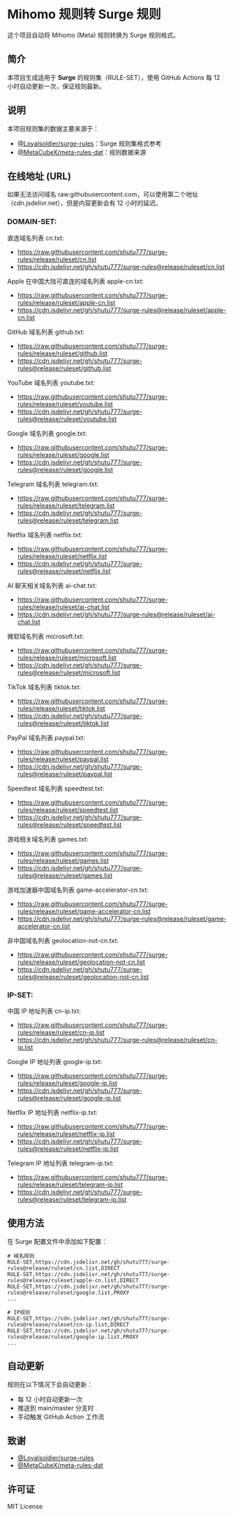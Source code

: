 # Mihomo 规则转 Surge 规则

这个项目自动将 Mihomo (Meta) 规则转换为 Surge 规则格式。

## 简介

本项目生成适用于 **Surge** 的规则集（RULE-SET），使用 GitHub Actions 每 12 小时自动更新一次，保证规则最新。

## 说明

本项目规则集的数据主要来源于：

- [@Loyalsoldier/surge-rules](https://github.com/Loyalsoldier/surge-rules)：Surge 规则集格式参考
- [@MetaCubeX/meta-rules-dat](https://github.com/MetaCubeX/meta-rules-dat)：规则数据来源

## 在线地址 (URL)

如果无法访问域名 raw.githubusercontent.com，可以使用第二个地址（cdn.jsdelivr.net），但是内容更新会有 12 小时的延迟。

### DOMAIN-SET:

直连域名列表 cn.txt:

- https://raw.githubusercontent.com/shutu777/surge-rules/release/ruleset/cn.list
- https://cdn.jsdelivr.net/gh/shutu777/surge-rules@release/ruleset/cn.list

Apple 在中国大陆可直连的域名列表 apple-cn.txt:

- https://raw.githubusercontent.com/shutu777/surge-rules/release/ruleset/apple-cn.list
- https://cdn.jsdelivr.net/gh/shutu777/surge-rules@release/ruleset/apple-cn.list

GitHub 域名列表 github.txt:

- https://raw.githubusercontent.com/shutu777/surge-rules/release/ruleset/github.list
- https://cdn.jsdelivr.net/gh/shutu777/surge-rules@release/ruleset/github.list

YouTube 域名列表 youtube.txt:

- https://raw.githubusercontent.com/shutu777/surge-rules/release/ruleset/youtube.list
- https://cdn.jsdelivr.net/gh/shutu777/surge-rules@release/ruleset/youtube.list

Google 域名列表 google.txt:

- https://raw.githubusercontent.com/shutu777/surge-rules/release/ruleset/google.list
- https://cdn.jsdelivr.net/gh/shutu777/surge-rules@release/ruleset/google.list

Telegram 域名列表 telegram.txt:

- https://raw.githubusercontent.com/shutu777/surge-rules/release/ruleset/telegram.list
- https://cdn.jsdelivr.net/gh/shutu777/surge-rules@release/ruleset/telegram.list

Netflix 域名列表 netflix.txt:

- https://raw.githubusercontent.com/shutu777/surge-rules/release/ruleset/netflix.list
- https://cdn.jsdelivr.net/gh/shutu777/surge-rules@release/ruleset/netflix.list

AI 聊天相关域名列表 ai-chat.txt:

- https://raw.githubusercontent.com/shutu777/surge-rules/release/ruleset/ai-chat.list
- https://cdn.jsdelivr.net/gh/shutu777/surge-rules@release/ruleset/ai-chat.list

微软域名列表 microsoft.txt:

- https://raw.githubusercontent.com/shutu777/surge-rules/release/ruleset/microsoft.list
- https://cdn.jsdelivr.net/gh/shutu777/surge-rules@release/ruleset/microsoft.list

TikTok 域名列表 tiktok.txt:

- https://raw.githubusercontent.com/shutu777/surge-rules/release/ruleset/tiktok.list
- https://cdn.jsdelivr.net/gh/shutu777/surge-rules@release/ruleset/tiktok.list

PayPal 域名列表 paypal.txt:

- https://raw.githubusercontent.com/shutu777/surge-rules/release/ruleset/paypal.list
- https://cdn.jsdelivr.net/gh/shutu777/surge-rules@release/ruleset/paypal.list

Speedtest 域名列表 speedtest.txt:

- https://raw.githubusercontent.com/shutu777/surge-rules/release/ruleset/speedtest.list
- https://cdn.jsdelivr.net/gh/shutu777/surge-rules@release/ruleset/speedtest.list

游戏相关域名列表 games.txt:

- https://raw.githubusercontent.com/shutu777/surge-rules/release/ruleset/games.list
- https://cdn.jsdelivr.net/gh/shutu777/surge-rules@release/ruleset/games.list

游戏加速器中国域名列表 game-accelerator-cn.txt:

- https://raw.githubusercontent.com/shutu777/surge-rules/release/ruleset/game-accelerator-cn.list
- https://cdn.jsdelivr.net/gh/shutu777/surge-rules@release/ruleset/game-accelerator-cn.list

非中国域名列表 geolocation-not-cn.txt:

- https://raw.githubusercontent.com/shutu777/surge-rules/release/ruleset/geolocation-not-cn.list
- https://cdn.jsdelivr.net/gh/shutu777/surge-rules@release/ruleset/geolocation-not-cn.list

### IP-SET:

中国 IP 地址列表 cn-ip.txt:

- https://raw.githubusercontent.com/shutu777/surge-rules/release/ruleset/cn-ip.list
- https://cdn.jsdelivr.net/gh/shutu777/surge-rules@release/ruleset/cn-ip.list

Google IP 地址列表 google-ip.txt:

- https://raw.githubusercontent.com/shutu777/surge-rules/release/ruleset/google-ip.list
- https://cdn.jsdelivr.net/gh/shutu777/surge-rules@release/ruleset/google-ip.list

Netflix IP 地址列表 netflix-ip.txt:

- https://raw.githubusercontent.com/shutu777/surge-rules/release/ruleset/netflix-ip.list
- https://cdn.jsdelivr.net/gh/shutu777/surge-rules@release/ruleset/netflix-ip.list

Telegram IP 地址列表 telegram-ip.txt:

- https://raw.githubusercontent.com/shutu777/surge-rules/release/ruleset/telegram-ip.list
- https://cdn.jsdelivr.net/gh/shutu777/surge-rules@release/ruleset/telegram-ip.list

## 使用方法

在 Surge 配置文件中添加如下配置：

```
# 域名规则
RULE-SET,https://cdn.jsdelivr.net/gh/shutu777/surge-rules@release/ruleset/cn.list,DIRECT
RULE-SET,https://cdn.jsdelivr.net/gh/shutu777/surge-rules@release/ruleset/apple-cn.list,DIRECT
RULE-SET,https://cdn.jsdelivr.net/gh/shutu777/surge-rules@release/ruleset/google.list,PROXY
...

# IP规则
RULE-SET,https://cdn.jsdelivr.net/gh/shutu777/surge-rules@release/ruleset/cn-ip.list,DIRECT
RULE-SET,https://cdn.jsdelivr.net/gh/shutu777/surge-rules@release/ruleset/google-ip.list,PROXY
...
```

## 自动更新

规则在以下情况下会自动更新：

- 每 12 小时自动更新一次
- 推送到 main/master 分支时
- 手动触发 GitHub Action 工作流

## 致谢

- [@Loyalsoldier/surge-rules](https://github.com/Loyalsoldier/surge-rules)
- [@MetaCubeX/meta-rules-dat](https://github.com/MetaCubeX/meta-rules-dat)

## 许可证

MIT License
